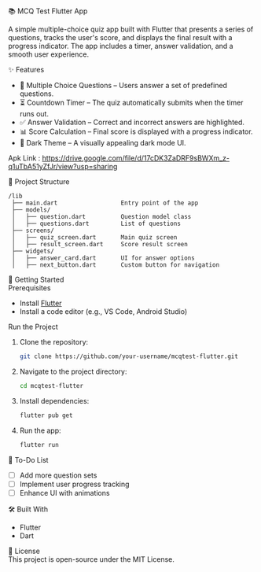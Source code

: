 📚 MCQ Test Flutter App  

A simple multiple-choice quiz app built with Flutter that presents a series of questions, tracks the user's score, and displays the final result with a progress indicator. The app includes a timer, answer validation, and a smooth user experience.  

 ✨ Features  
- 📝 Multiple Choice Questions – Users answer a set of predefined questions.  
- ⏳ Countdown Timer – The quiz automatically submits when the timer runs out.  
- ✅ Answer Validation – Correct and incorrect answers are highlighted.  
- 📊 Score Calculation – Final score is displayed with a progress indicator.  
- 🎨 Dark Theme – A visually appealing dark mode UI.

Apk Link : https://drive.google.com/file/d/17cDK3ZaDRF9sBWXm_z-q1uTbA51yZfJr/view?usp=sharing

 📂 Project Structure  
```
/lib  
 ├── main.dart                  Entry point of the app  
 ├── models/  
 │   ├── question.dart          Question model class  
 │   ├── questions.dart         List of questions  
 ├── screens/  
 │   ├── quiz_screen.dart       Main quiz screen  
 │   ├── result_screen.dart     Score result screen  
 ├── widgets/  
 │   ├── answer_card.dart       UI for answer options  
 │   ├── next_button.dart       Custom button for navigation  
```  

 🚀 Getting Started  
 Prerequisites  
- Install [Flutter](https://flutter.dev/docs/get-started/install)  
- Install a code editor (e.g., VS Code, Android Studio)  

 Run the Project  
1. Clone the repository:  
   ```sh  
   git clone https://github.com/your-username/mcqtest-flutter.git  
   ```  
2. Navigate to the project directory:  
   ```sh  
   cd mcqtest-flutter  
   ```  
3. Install dependencies:  
   ```sh  
   flutter pub get  
   ```  
4. Run the app:  
   ```sh  
   flutter run  
   ```  

 📌 To-Do List  
- [ ] Add more question sets  
- [ ] Implement user progress tracking  
- [ ] Enhance UI with animations  

 🛠 Built With  
- Flutter  
- Dart  

 📜 License  
This project is open-source under the MIT License.  

